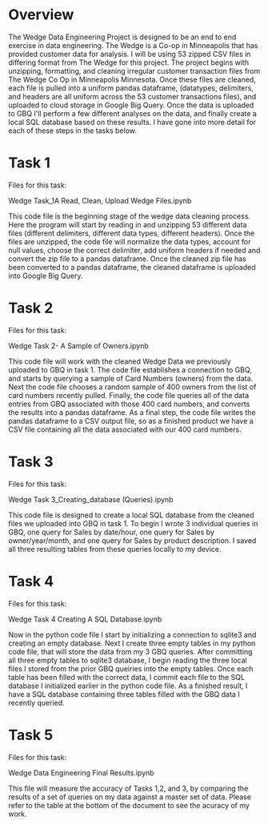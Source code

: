 # Overview

The Wedge Data Engineering Project is designed to be an end to end exercise in data engineering. The Wedge is a Co-op in Minneapolis that has provided customer data for analysis. I will be using 53 zipped CSV files in differing format from The Wedge for this project. The project begins with unzipping, formatting, and cleaning irregular customer transaction files from The Wedge Co Op in Minneapolis Minnesota. Once these files are cleaned, each file is pulled into a uniform pandas dataframe, (datatypes, delimiters, and headers are all uniform across the 53 customer transactions files), and uploaded to cloud storage in Google Big Query. Once the data is uploaded to GBQ I'll perform a few different analyses on the data, and finally create a local SQL database based on these results. I have gone into more detail for each of these steps in the tasks below.

# Task 1 
Files for this task:

Wedge Task_1A Read, Clean, Upload Wedge Files.ipynb

This code file is the beginning stage of the wedge data cleaning process. Here the program will start by reading in and unzipping 53 different data files (different delimiters, different data types, different headers). Once the files are unzipped, the code file will normalize the data types, account for null values, choose the correct delimiter, add uniform headers if needed and convert the zip file to a pandas dataframe. Once the cleaned zip file has been converted to a pandas dataframe, the cleaned dataframe is uploaded into Google Big Query.

# Task 2
Files for this task:

Wedge Task 2- A Sample of Owners.ipynb

This code file will work with the cleaned Wedge Data we previously uploaded to GBQ in task 1. The code file establishes a connection to GBQ, and starts by querying a sample of Card Numbers (owners) from the data. Next the code file chooses a random sample of 400 owners from the list of card numbers recently pulled. Finally, the code file queries all of the data entries from GBQ associated with those 400 card numbers, and converts the results into a pandas dataframe. As a final step, the code file writes the pandas dataframe to a CSV output file, so as a finished product we have a CSV file containing all the data associated with our 400 card numbers.

# Task 3
Files for this task:

Wedge Task 3_Creating_database (Queries).ipynb

This code file is designed to create a local SQL database from the cleaned files we uploaded into GBQ in task 1. To begin I wrote 3 individual queries in GBQ, one query for Sales by date/hour, one query for Sales by owner/year/month, and one query for Sales by product description. I saved all three resulting tables from these queries locally to my device.

# Task 4
Files for this task:

Wedge Task 4 Creating A SQL Database.ipynb

Now in the python code file I start by initializing a connection to sqlite3 and creating an empty database. Next I create three empty tables in my python code file, that will store the data from my 3 GBQ queries. After committing all three empty tables to sqlite3 database, I begin reading the three local files I stored from the prior GBQ queiries into the empty tables. Once each table has been filled with the correct data, I commit each file to the SQL database I initialized earlier in the python code file. As a finished result, I have a SQL database containing three tables filled with the GBQ data I recently queried.

# Task 5 
Files for this task:

Wedge Data Engineering Final Results.ipynb

This file will measure the accuracy of Tasks 1,2, and 3, by comparing the results of a set of queries on my data against a master set of data. Please refer to the table at the bottom of the document to see the acuracy of my work. 
